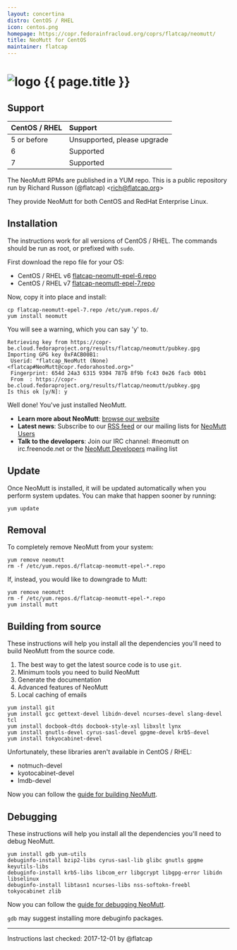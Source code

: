 ```yaml
---
layout: concertina
distro: CentOS / RHEL
icon: centos.png
homepage: https://copr.fedorainfracloud.org/coprs/flatcap/neomutt/
title: NeoMutt for CentOS
maintainer: flatcap
---
```


# ![logo](/images/distros/{{page.icon}}) {{ page.title }}

## Support <a id="support"></a>

| CentOS / RHEL | Support                     |
| :------------ | :-------------------------- |
| 5 or before   | Unsupported, please upgrade |
| 6             | Supported                   |
| 7             | Supported                   |

The NeoMutt RPMs are published in a YUM repo. This is a public repository run
by Richard Russon (@flatcap) <[rich@flatcap.org](mailto:rich@flatcap.org)>

They provide NeoMutt for both CentOS and RedHat Enterprise Linux.

## Installation <a id="install"></a>

The instructions work for all versions of CentOS / RHEL. The commands should
be run as root, or prefixed with `sudo`.

First download the repo file for your OS:

- CentOS / RHEL v6
  [flatcap-neomutt-epel-6.repo](https://copr.fedorainfracloud.org/coprs/flatcap/neomutt/repo/epel-6/flatcap-neomutt-epel-6.repo)
- CentOS / RHEL v7
  [flatcap-neomutt-epel-7.repo](https://copr.fedorainfracloud.org/coprs/flatcap/neomutt/repo/epel-7/flatcap-neomutt-epel-7.repo)

Now, copy it into place and install:

```
cp flatcap-neomutt-epel-7.repo /etc/yum.repos.d/
yum install neomutt
```

You will see a warning, which you can say 'y' to.

```reply
Retrieving key from https://copr-be.cloud.fedoraproject.org/results/flatcap/neomutt/pubkey.gpg
Importing GPG key 0xFACB00B1:
 Userid: "flatcap_NeoMutt (None) <flatcap#NeoMutt@copr.fedorahosted.org>"
 Fingerprint: 654d 24a3 6315 9304 787b 8f9b fc43 0e26 facb 00b1
 From  : https://copr-be.cloud.fedoraproject.org/results/flatcap/neomutt/pubkey.gpg
Is this ok [y/N]: y
```

Well done! You've just installed NeoMutt.

- **Learn more about NeoMutt**: [browse our website](https://www.neomutt.org)
- **Latest news**: Subscribe to our [RSS feed](https://www.neomutt.org/feed.xml)
  or our mailing lists for
  [NeoMutt Users](http://mailman.neomutt.org/mailman/listinfo/neomutt-users-neomutt.org)
- **Talk to the developers**: Join our IRC channel: #neomutt on
  irc.freenode.net or the
  [NeoMutt Developers](http://mailman.neomutt.org/mailman/listinfo/neomutt-devel-neomutt.org)
  mailing list

## Update <a id="update"></a>

Once NeoMutt is installed, it will be updated automatically when you perform
system updates. You can make that happen sooner by running:

```
yum update
```

## Removal <a id="remove"></a>

To completely remove NeoMutt from your system:

```
yum remove neomutt
rm -f /etc/yum.repos.d/flatcap-neomutt-epel-*.repo
```

If, instead, you would like to downgrade to Mutt:

```
yum remove neomutt
rm -f /etc/yum.repos.d/flatcap-neomutt-epel-*.repo
yum install mutt
```

## Building from source <a id="build"></a>

These instructions will help you install all the dependencies you'll need to
build NeoMutt from the source code.

1. The best way to get the latest source code is to use `git`.
2. Minimum tools you need to build NeoMutt
3. Generate the documentation
4. Advanced features of NeoMutt
5. Local caching of emails

```
yum install git
yum install gcc gettext-devel libidn-devel ncurses-devel slang-devel tcl
yum install docbook-dtds docbook-style-xsl libxslt lynx
yum install gnutls-devel cyrus-sasl-devel gpgme-devel krb5-devel
yum install tokyocabinet-devel
```

Unfortunately, these libraries aren't available in CentOS / RHEL:

- notmuch-devel
- kyotocabinet-devel
- lmdb-devel

Now you can follow the [guide for building NeoMutt](/dev/build).

## Debugging <a id="debug"></a>

These instructions will help you install all the dependencies you'll need to
debug NeoMutt.

```
yum install gdb yum-utils
debuginfo-install bzip2-libs cyrus-sasl-lib glibc gnutls gpgme keyutils-libs
debuginfo-install krb5-libs libcom_err libgcrypt libgpg-error libidn libselinux
debuginfo-install libtasn1 ncurses-libs nss-softokn-freebl tokyocabinet zlib
```

Now you can follow the [guide for debugging NeoMutt](/dev/debug).

`gdb` may suggest installing more debuginfo packages.

---

Instructions last checked: 2017-12-01 by @flatcap

